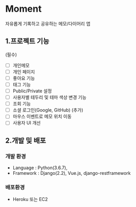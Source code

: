 # Moment 
자유롭게 기록하고 공유하는 메모/다이어리 앱

## 1.프로젝트 기능
(필수)
- [ ] 개인메모
- [ ] 개인 페이지
- [ ] 좋아요 기능
- [ ] 태그 기능
- [ ] Public/Private 설정
- [ ] 사용자별 테두리 및 테마 색상 변경 기능
- [ ] 조회 기능
- [ ] 소셜 로그인(Google, GitHub)
(추가)
- [ ] 마우스 이벤트로 메모 위치 이동
- [ ] 사용자 UI 개선

## 2.개발 및 배포
### 개발 환경
- Language : Python(3.6.7), 
- Framework : Django(2.2), Vue.js, django-restframework

### 배포환경
- Heroku 또는 EC2

